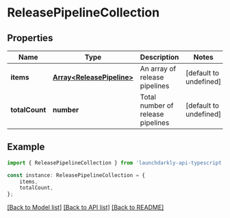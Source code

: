 # ReleasePipelineCollection


## Properties

Name | Type | Description | Notes
------------ | ------------- | ------------- | -------------
**items** | [**Array&lt;ReleasePipeline&gt;**](ReleasePipeline.md) | An array of release pipelines | [default to undefined]
**totalCount** | **number** | Total number of release pipelines | [default to undefined]

## Example

```typescript
import { ReleasePipelineCollection } from 'launchdarkly-api-typescript';

const instance: ReleasePipelineCollection = {
    items,
    totalCount,
};
```

[[Back to Model list]](../README.md#documentation-for-models) [[Back to API list]](../README.md#documentation-for-api-endpoints) [[Back to README]](../README.md)
